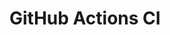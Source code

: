 # GitHub Actions CI
























































































































































































































































































































































































































































































































































































































































































































































































































































































































































































































































































































































































































































































































































































































































































































































































































































































































































































































































































































































































































































































































































































































































































































































































































































































































































































































































































































































































































































































































































































































































































































































































































































































































































































































































































































































































